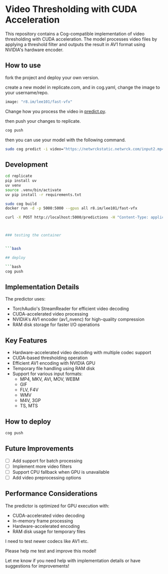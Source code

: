 # Video Thresholding with CUDA Acceleration

This repository contains a Cog-compatible implementation of video thresholding with CUDA acceleration. The model processes video files by applying a threshold filter and outputs the result in AV1 format using NVIDIA's hardware encoder.

## How to use

fork the project and deploy your own version.

create a new model in replicate.com, and in cog.yaml, change the image to your username/repo.

```bash
image: "r8.im/lee101/fast-vfx"
```
Change how you process the video in [predict.py](replicate/predict.py).



then push your changes to replicate.

```bash
cog push
```

then you can use your model with the following command.

```bash
sudo cog predict -i video="https://netwrckstatic.netwrck.com/input2.mp4" -i threshold=0.5
```

## Development

```bash
cd replicate
pip install uv
uv venv
source .venv/bin/activate
uv pip install -r requirements.txt
```

```bash
sudo cog build
docker run -d -p 5000:5000 --gpus all r8.im/lee101/fast-vfx

curl -X POST http://localhost:5000/predictions -H "Content-Type: application/json" -d '{"input": {"video": "https://netwrckstatic.netwrck.com/input2.mp4", "num_levels": 25, "output_codec": "h264_nvenc"}}'



### testing the container


```bash

## deploy

```bash
cog push
```

## Implementation Details

The predictor uses:
- TorchAudio's StreamReader for efficient video decoding
- CUDA-accelerated video processing
- NVIDIA's AV1 encoder (av1_nvenc) for high-quality compression
- RAM disk storage for faster I/O operations

## Key Features

- Hardware-accelerated video decoding with multiple codec support
- CUDA-based thresholding operation
- Efficient AV1 encoding with NVIDIA GPU
- Temporary file handling using RAM disk
- Support for various input formats:
  - MP4, MKV, AVI, MOV, WEBM
  - GIF
  - FLV, F4V
  - WMV
  - M4V, 3GP
  - TS, MTS

## How to deploy

```bash
cog push
```

## Future Improvements

- [ ] Add support for batch processing
- [ ] Implement more video filters
- [ ] Support CPU fallback when GPU is unavailable
- [ ] Add video preprocessing options

## Performance Considerations

The predictor is optimized for GPU execution with:
- CUDA-accelerated video decoding
- In-memory frame processing
- Hardware-accelerated encoding
- RAM disk usage for temporary files

I need to test newer codecs like AV1 etc.

Please help me test and improve this model!

Let me know if you need help with implementation details or have suggestions for improvements!